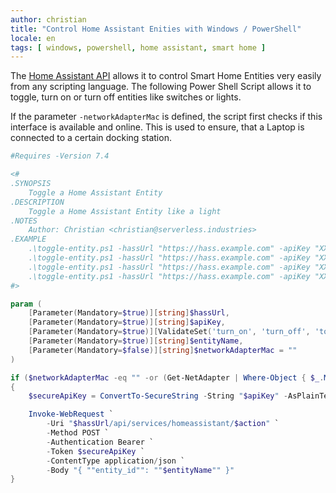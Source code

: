 ```yaml
---
author: christian
title: "Control Home Assistant Enities with Windows / PowerShell"
locale: en
tags: [ windows, powershell, home assistant, smart home ]
---
```


The [Home Assistant API](https://developers.home-assistant.io/docs/api/rest/) allows it to control
Smart Home Entities very easily from any scripting language. The following Power Shell Script 
allows it to toggle, turn on or turn off entities like switches or lights.

If the parameter `-networkAdapterMac` is defined, the script first checks if this interface is
available and online. This is used to ensure, that a Laptop is connected to a certain docking
station.

```powershell
#Requires -Version 7.4

<#
.SYNOPSIS
    Toggle a Home Assistant Entity
.DESCRIPTION
    Toggle a Home Assistant Entity like a light
.NOTES
    Author: Christian <christian@serverless.industries>
.EXAMPLE
    .\toggle-entity.ps1 -hassUrl "https://hass.example.com" -apiKey "XXXXX" -action turn_on -entityName light.foo"
    .\toggle-entity.ps1 -hassUrl "https://hass.example.com" -apiKey "XXXXX" -action turn_off -entityName light.foo"
    .\toggle-entity.ps1 -hassUrl "https://hass.example.com" -apiKey "XXXXX" -action toggle -entityName light.foo"
    .\toggle-entity.ps1 -hassUrl "https://hass.example.com" -apiKey "XXXXX" -action toggle -entityName light.foo" -networkAdapterMac "0A-00-27-00-00-09"
#>

param (
    [Parameter(Mandatory=$true)][string]$hassUrl,
    [Parameter(Mandatory=$true)][string]$apiKey,
    [Parameter(Mandatory=$true)][ValidateSet('turn_on', 'turn_off', 'toggle')][string]$action,
    [Parameter(Mandatory=$true)][string]$entityName,
    [Parameter(Mandatory=$false)][string]$networkAdapterMac = ""
)

if ($networkAdapterMac -eq "" -or (Get-NetAdapter | Where-Object { $_.MacAddress -eq "$networkAdapterMac" -and $_.Status -eq "Up" }).Length -gt 0)
{
    $secureApiKey = ConvertTo-SecureString -String "$apiKey" -AsPlainText -Force

    Invoke-WebRequest `
        -Uri "$hassUrl/api/services/homeassistant/$action" `
        -Method POST `
        -Authentication Bearer `
        -Token $secureApiKey `
        -ContentType application/json `
        -Body "{ ""entity_id"": ""$entityName"" }"
}
```
